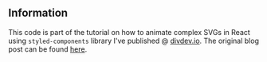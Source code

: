 ## Information
This code is part of the tutorial on how to animate complex SVGs in React using `styled-components` library I've published @ [divdev.io](divdev.io). The original blog post can be found  [here](https://divdev.io/animating-SVG/).
